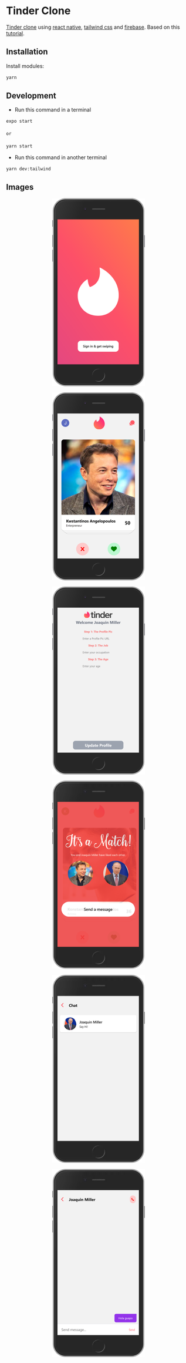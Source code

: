 # Tinder Clone

[Tinder clone](https://tinder.com) using [react native](https://reactnative.dev/), [tailwind css](https://www.npmjs.com/package/tailwind-rn) and [firebase](https://firebase.google.com/). Based on this [tutorial](https://www.youtube.com/watch?v=qJaFIGjyRms).

## Installation

Install modules:

```bash
yarn
```

## Development

- Run this command in a terminal

```bash
expo start

or

yarn start
```

- Run this command in another terminal

```bash
yarn dev:tailwind
```

## Images

<p align="center">
  <img src="img/img1.png" alt="login-screen" width="50%" /> 
</p>

<p align="center">
  <img src="img/img2.png" alt="home-screen" width="50%"/> 
</p>

<p align="center">
  <img src="img/img3.png" alt="updateProfile-screen" width="50%"/> 
</p>

<p align="center">
  <img src="img/img4.png" alt="updateProfile-screen" width="50%"/> 
</p>

<p align="center">
  <img src="img/img5.png" alt="updateProfile-screen" width="50%"/> 
</p>

<p align="center">
  <img src="img/img6.png" alt="updateProfile-screen" width="50%"/> 
</p>
